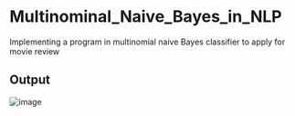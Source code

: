 # Multinominal_Naive_Bayes_in_NLP
 Implementing a program in multinomial naive Bayes classifier to apply for movie review

## Output

![image](https://github.com/BALAVIDULA/Multinominal_Naive_Bayes_in_NLP/assets/114278846/c02e102c-3a0b-4df8-ab6f-db7f17633df2)
